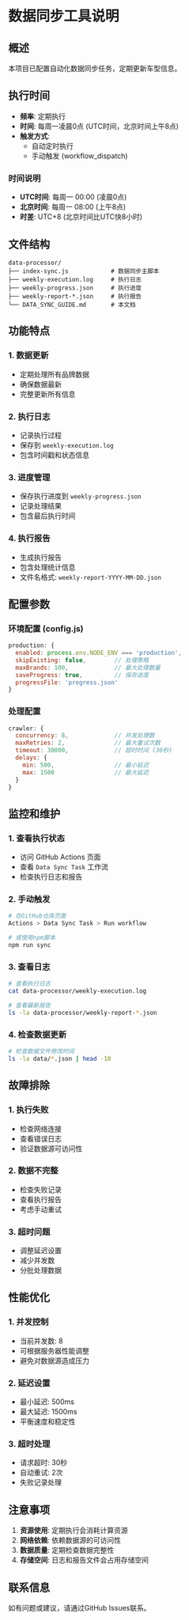 # 数据同步工具说明

## 概述

本项目已配置自动化数据同步任务，定期更新车型信息。

## 执行时间

- **频率**: 定期执行
- **时间**: 每周一凌晨0点 (UTC时间，北京时间上午8点)
- **触发方式**: 
  - 自动定时执行
  - 手动触发 (workflow_dispatch)

### 时间说明
- **UTC时间**: 每周一 00:00 (凌晨0点)
- **北京时间**: 每周一 08:00 (上午8点)
- **时差**: UTC+8 (北京时间比UTC快8小时)

## 文件结构

```
data-processor/
├── index-sync.js            # 数据同步主脚本
├── weekly-execution.log     # 执行日志
├── weekly-progress.json     # 执行进度
├── weekly-report-*.json     # 执行报告
└── DATA_SYNC_GUIDE.md       # 本文档
```

## 功能特点

### 1. 数据更新
- 定期处理所有品牌数据
- 确保数据最新
- 完整更新所有信息

### 2. 执行日志
- 记录执行过程
- 保存到 `weekly-execution.log`
- 包含时间戳和状态信息

### 3. 进度管理
- 保存执行进度到 `weekly-progress.json`
- 记录处理结果
- 包含最后执行时间

### 4. 执行报告
- 生成执行报告
- 包含处理统计信息
- 文件名格式: `weekly-report-YYYY-MM-DD.json`

## 配置参数

### 环境配置 (config.js)
```javascript
production: {
  enabled: process.env.NODE_ENV === 'production',
  skipExisting: false,        // 处理策略
  maxBrands: 100,             // 最大处理数量
  saveProgress: true,         // 保存进度
  progressFile: 'progress.json'
}
```

### 处理配置
```javascript
crawler: {
  concurrency: 8,             // 并发处理数
  maxRetries: 2,              // 最大重试次数
  timeout: 30000,             // 超时时间 (30秒)
  delays: {
    min: 500,                 // 最小延迟
    max: 1500                 // 最大延迟
  }
}
```

## 监控和维护

### 1. 查看执行状态
- 访问 GitHub Actions 页面
- 查看 `Data Sync Task` 工作流
- 检查执行日志和报告

### 2. 手动触发
```bash
# 在GitHub仓库页面
Actions > Data Sync Task > Run workflow

# 或使用npm脚本
npm run sync
```

### 3. 查看日志
```bash
# 查看执行日志
cat data-processor/weekly-execution.log

# 查看最新报告
ls -la data-processor/weekly-report-*.json
```

### 4. 检查数据更新
```bash
# 检查数据文件修改时间
ls -la data/*.json | head -10
```

## 故障排除

### 1. 执行失败
- 检查网络连接
- 查看错误日志
- 验证数据源可访问性

### 2. 数据不完整
- 检查失败记录
- 查看执行报告
- 考虑手动重试

### 3. 超时问题
- 调整延迟设置
- 减少并发数
- 分批处理数据

## 性能优化

### 1. 并发控制
- 当前并发数: 8
- 可根据服务器性能调整
- 避免对数据源造成压力

### 2. 延迟设置
- 最小延迟: 500ms
- 最大延迟: 1500ms
- 平衡速度和稳定性

### 3. 超时处理
- 请求超时: 30秒
- 自动重试: 2次
- 失败记录处理

## 注意事项

1. **资源使用**: 定期执行会消耗计算资源
2. **网络依赖**: 依赖数据源的可访问性
3. **数据质量**: 定期检查数据完整性
4. **存储空间**: 日志和报告文件会占用存储空间

## 联系信息

如有问题或建议，请通过GitHub Issues联系。 